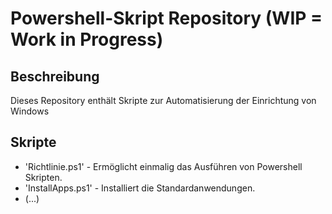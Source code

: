 # Powershell-Skript Repository (WIP = Work in Progress)

## Beschreibung 
Dieses Repository enthält Skripte zur Automatisierung der Einrichtung von Windows 

## Skripte 
- 'Richtlinie.ps1' - Ermöglicht einmalig das Ausführen von Powershell Skripten.
- 'InstallApps.ps1' - Installiert die Standardanwendungen.
- (...)

